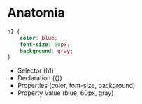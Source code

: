 # Anatomia 

```css
h1 {
    color: blue;
    font-size: 60px;
    background: gray;
}
```

* Selector (h1)
* Declaration ({})
* Properties (color, font-size, background)
* Property Value (blue, 60px, gray)